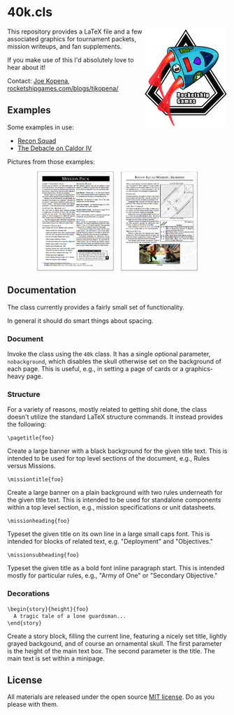 # 40k.cls

<a href="http://rocketshipgames.com" style="float:right"><img src="docs/rocketshipgames-logo.png" title="Rocketship Games" alt="Rocketship Games Logo"></a>
This repository provides a LaTeX file and a few associated graphics
for tournament packets, mission writeups, and fan supplements.

If you make use of this I'd absolutely love to hear about it!

Contact: [Joe Kopena](mailto:tjkopena@gmail.com),
[rocketshipgames.com/blogs/tjkopena/](http://rocketshipgames.com/blogs/tjkopena/)


## Examples

Some examples in use:
 * [Recon Squad](http://rocketshipgames.com/games/recon-squad/recon-squad.pdf)
 * [The Debacle on Caldor IV](http://www.pagegaming.com/index.php?n=Warhammer40k.20141122Tournament)

Pictures from those examples:
<center>
<a href="docs/page-missionpack.png"><img src="docs/page-missionpack.png"
     title="Tournament Mission Park Example Page"
     alt="Tournament Mission Park Example Page"
     width="35%"></a>&nbsp;&nbsp;&nbsp;
<a href="docs/page-reconsquad.png"><img src="docs/page-reconsquad.png"
     title="Recon Squad Example Page"
     alt="Recon Squad Example Page"
     width="35%"></a>
</center>


## Documentation

The class currently provides a fairly small set of functionality.

In general it should do smart things about spacing.

### Document

Invoke the class using the `40k` class.  It has a single optional
parameter, `nobackground`, which disables the skull otherwise set on
the background of each page.  This is useful, e.g., in setting a page
of cards or a graphics-heavy page.

### Structure

For a variety of reasons, mostly related to getting shit done, the
class doesn't utilize the standard LaTeX structure commands.  It
instead provides the following:

    \pagetitle{foo}

Create a large banner with a black background for the given title
text.  This is intended to be used for top level sections of the
document, e.g., Rules versus Missions.

    \missiontitle{foo}

Create a large banner on a plain background with two rules underneath
for the given title text.  This is intended to be used for standalone
components within a top level section, e.g., mission specifications or
unit datasheets.

    \missionheading{foo}

Typeset the given title on its own line in a large small caps font.
This is intended for blocks of related text, e.g. "Deployment" and
"Objectives."

    \missionsubheading{foo}

Typeset the given title as a bold font inline paragraph start.  This
is intended mostly for particular rules, e.g., "Army of One" or
"Secondary Objective."

### Decorations

    \begin{story}{height}{foo}
      A tragic tale of a lone guardsman...
    \end{story}

Create a story block, filling the current line, featuring a nicely set
title, lightly grayed backgound, and of course an ornamental skull.
The first parameter is the height of the main text box.  The second
parameter is the title.  The main text is set within a minipage.


## License

All materials are released under the open source [MIT
license](http://opensource.org/licenses/MIT).  Do as you please with
them.
